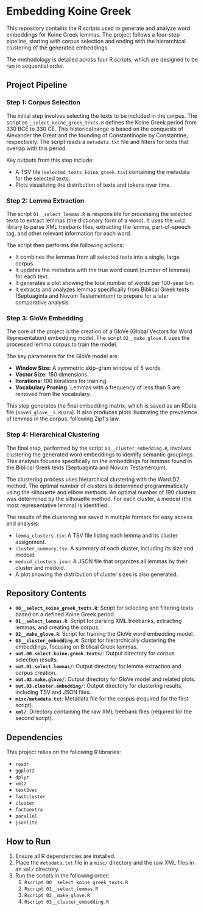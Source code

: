 # Embedding Koine Greek

This repository contains the R scripts used to generate and analyze word embeddings for Koine Greek lemmas. The project follows a four-step pipeline, starting with corpus selection and ending with the hierarchical clustering of the generated embeddings.

The methodology is detailed across four R scripts, which are designed to be run in sequential order.

## Project Pipeline

### Step 1: Corpus Selection

The initial step involves selecting the texts to be included in the corpus. The script `00__select_koine_greek_texts.R` defines the Koine Greek period from 330 BCE to 330 CE. This historical range is based on the conquests of Alexander the Great and the founding of Constantinople by Constantine, respectively. The script reads a `metadata.txt` file and filters for texts that overlap with this period.

Key outputs from this step include:
* A TSV file (`selected_texts_koine_greek.tsv`) containing the metadata for the selected texts.
* Plots visualizing the distribution of texts and tokens over time.

### Step 2: Lemma Extraction

The script `01__select_lemmas.R` is responsible for processing the selected texts to extract lemmas (the dictionary form of a word). It uses the `xml2` library to parse XML treebank files, extracting the lemma, part-of-speech tag, and other relevant information for each word.

The script then performs the following actions:
* It combines the lemmas from all selected texts into a single, large corpus.
* It updates the metadata with the true word count (number of lemmas) for each text.
* It generates a plot showing the total number of words per 100-year bin.
* It extracts and analyzes lemmas specifically from Biblical Greek texts (Septuaginta and Novum Testamentum) to prepare for a later comparative analysis.

### Step 3: GloVe Embedding

The core of the project is the creation of a GloVe (Global Vectors for Word Representation) embedding model. The script `02__make_glove.R` uses the processed lemma corpus to train the model.

The key parameters for the GloVe model are:
* **Window Size:** A symmetric skip-gram window of 5 words.
* **Vector Size:** 150 dimensions.
* **Iterations:** 100 iterations for training.
* **Vocabulary Pruning:** Lemmas with a frequency of less than 5 are removed from the vocabulary.

This step generates the final embedding matrix, which is saved as an RData file (`saved_glove__5.RData`). It also produces plots illustrating the prevalence of lemmas in the corpus, following Zipf's law.

### Step 4: Hierarchical Clustering

The final step, performed by the script `03__cluster_embedding.R`, involves clustering the generated word embeddings to identify semantic groupings. This analysis focuses specifically on the embeddings for lemmas found in the Biblical Greek texts (Septuaginta and Novum Testamentum).

The clustering process uses hierarchical clustering with the Ward.D2 method. The optimal number of clusters is determined programmatically using the silhouette and elbow methods. An optimal number of 190 clusters was determined by the silhouette method. For each cluster, a medoid (the most representative lemma) is identified.

The results of the clustering are saved in multiple formats for easy access and analysis:
* `lemma_clusters.tsv`: A TSV file listing each lemma and its cluster assignment.
* `cluster_summary.tsv`: A summary of each cluster, including its size and medoid.
* `medoid_clusters.json`: A JSON file that organizes all lemmas by their cluster and medoid.
* A plot showing the distribution of cluster sizes is also generated.

## Repository Contents

* **`00__select_koine_greek_texts.R`**: Script for selecting and filtering texts based on a defined Koine Greek period.
* **`01__select_lemmas.R`**: Script for parsing XML treebanks, extracting lemmas, and creating the corpus.
* **`02__make_glove.R`**: Script for training the GloVe word embedding model.
* **`03__cluster_embedding.R`**: Script for hierarchically clustering the embeddings, focusing on Biblical Greek lemmas.
* **`out.00.select.koine.greek.texts/`**: Output directory for corpus selection results.
* **`out.01.select.lemmas/`**: Output directory for lemma extraction and corpus creation.
* **`out.02.make.glove/`**: Output directory for GloVe model and related plots.
* **`out.03.cluster.embedding/`**: Output directory for clustering results, including TSV and JSON files.
* **`misc/metadata.txt`**: Metadata file for the corpus (required for the first script).
* **`xml/`**: Directory containing the raw XML treebank files (required for the second script).

## Dependencies

This project relies on the following R libraries:
* `readr`
* `ggplot2`
* `dplyr`
* `xml2`
* `text2vec`
* `fastcluster`
* `cluster`
* `factoextra`
* `parallel`
* `jsonlite`

## How to Run

1.  Ensure all R dependencies are installed.
2.  Place the `metadata.txt` file in a `misc/` directory and the raw XML files in an `xml/` directory.
3.  Run the scripts in the following order:
    1.  `Rscript 00__select_koine_greek_texts.R`
    2.  `Rscript 01__select_lemmas.R`
    3.  `Rscript 02__make_glove.R`
    4.  `Rscript 03__cluster_embedding.R`